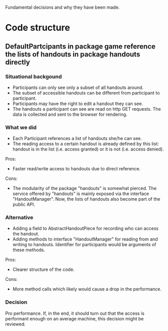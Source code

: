 Fundamental decisions and why they have been made.

# Code structure

## DefaultPartcipants in package game reference the lists of handouts in package handouts directly

### Situational backgound

- Participants can only see only a subset of all handouts around.
- The subset of accessible handouts can be different from participant to participant.
- Participants may have the right to edit a handout they can see.
- The handouts a participant can see are read on http GET requests. The data is collected and sent to the browser for
 rendering.

### What we did

- Each Participant references a list of handouts she/he can see.
- The reading access to a certain handout is already defined by this list: handout is in the list (i.e. access granted)
 or it is not (i.e. access denied).

Pros:
- Faster read/write access to handouts due to direct reference.

Cons:
- The modularity of the package "handouts" is somewhat pierced. The service offered by "handouts" is mainly exposed via
the interface "HandoutManager". Now, the lists of handouts also become part of the public API.

### Alternative

- Adding a field to AbstractHandoutPiece for recording who can access the handout.
- Adding methods to interface "HandoutManager" for reading from and writing to handouts. Identifier for participants
would be arguments of these methods.

Pros:
- Clearer structure of the code.

Cons:
- More method calls which likely would cause a drop in the performance.

### Decision

Pro performance. If, in the end, it should turn out that the access is performant enough on an average machine, this
decision might be reviewed.